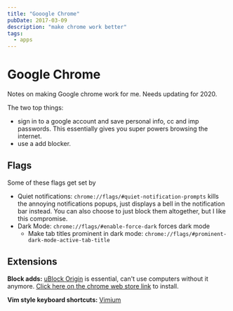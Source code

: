 ```yaml
---
title: "Gooogle Chrome"
pubDate: 2017-03-09
description: "make chrome work better"
tags:
  - apps
---
```


# Google Chrome

Notes on making Google chrome work for me. Needs updating for 2020.

The two top things:

- sign in to a google account and save personal info, cc and imp passwords. This essentially gives you super powers browsing the internet.
- use a add blocker.

## Flags

Some of these flags get set by

- Quiet notifications: `chrome://flags/#quiet-notification-prompts` kills the annoying notifications popups, just displays a bell in the notification bar instead. You can also choose to just block them altogether, but I like this compromise.
- Dark Mode: `chrome://flags/#enable-force-dark` forces dark mode
  - Make tab titles prominent in dark mode: `chrome://flags/#prominent-dark-mode-active-tab-title`

## Extensions

**Block adds:** [uBlock Origin](https://github.com/gorhill/uBlock) is essential, can't use computers without it anymore. [Click here on the chrome web store link](https://chrome.google.com/webstore/detail/ublock-origin/cjpalhdlnbpafiamejdnhcphjbkeiagm) to install.

**Vim style keyboard shortcuts:** [Vimium](https://vimium.github.io/)
